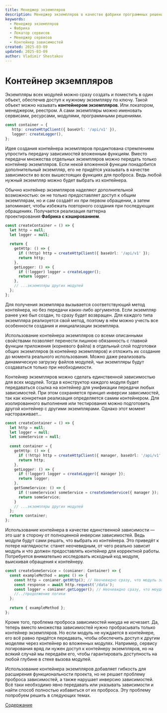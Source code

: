 ```yaml
---
title: Менеджер экземпляров
description: Менеджер экземпляров в качестве фабрики программных решении и контейнера для проброса зависимостей. Отельный слой для создания экземпляров. Единая точка доступа к общим экземпляра. Отложенный импорт и создание по требованию.
keywords:
  - Менеджер экземпляров
  - Фабрика
  - Локатор сервисов
  - Менеджер сервисов
  - Контейнер зависимостей
created: 2025-03-09
updated: 2025-03-09
author: Vladimir Shestakov
---
```

# Контейнер экземпляров

Экземпляры всех модулей можно сразу создать и поместить в один объект, обеспечив доступ к нужному экземпляру по ключу. Такой объект можно называть **контейнером экземпляров**. Или локатором, менеджером, реестром. А сами экземпляры можно именовать сервисами, ресурсами, модулями, программными решениями.

```ts
const container = { 
   http: createHttpClient({ baseUrl: '/api/v1' }),
   logger: createLogger(), 
};
```

Идея создания контейнера экземпляров продиктована стремлением упростить передачу зависимостей вложенным функциям. Вместо передачи множества отдельных экземпляров можно передать только контейнер экземпляров. Если некой вложенной функции понадобится дополнительный экземпляр, его не придётся указывать в качестве зависимости во всех вышестоящих функциях для проброса. Ведь любой нужный экземпляр можно будет выбрать из контейнера.

Обычно контейнер экземпляров наделяют дополнительной возможностью: он не только предоставляет доступ к общим экземплярам, но и сам создаёт их при первом обращении, а затем запоминает, чтобы избежать повторного создания при последующих обращениях. Получается реализация паттерна проектирования **Фабрика с кэшированием**.

```ts
const createContainer = () => {  
  let http = null;  
  let logger = null;  
  
  return {  
    getHttp: () => {  
      if (!http) http = createHttpClient({ baseUrl: '/api/v1' });  
      return http;  
    },
    getLogger: () => {  
      if (!logger) logger = createLogger();  
      return logger;  
    },  
    // ...экземпляры других модулей
  };  
};
```

Для получения экземпляра вызывается соответствующий метод контейнера, но без передачи каких-либо аргументов. Если экземпляр ранее уже был создан, то сразу будет возвращен. Для каждого типа экземпляра реализуется свой метод, поэтому в нём можно учесть все особенности создания и инициализации экземпляра.

Использование контейнера экземпляров со всеми описанными свойствами позволяет перенести лишнюю обязанность с главной функции приложения (корневого файла) в отдельный слой подготовки общих экземпляров (в контейнер экземпляров) и отложить их создание до момента реального использования. Можно даже реализовать динамическую загрузку файлов модулей, чьи экземпляры будут создаваться только при необходимости.

Контейнер экземпляров можно сделать единственной зависимостью для всех модулей. Тогда в конструктор каждого модуля будет передаваться ссылка на контейнер для унификации передачи любых зависимостей. При этом сохраняется принцип инверсии зависимостей, так как конкретная реализация определяется самим контейнером. Для изолированного выполнения или тестирования можно подготовить другой контейнер с другими экземплярами. Однако этот момент настораживает...

```ts
const createContainer = () => {  
  let http = null;  
  let logger = null; 
  let someService = null; 
  
  const container = {  
    getHttp: () => {  
      if (!http) http = createHttpClient({ manager, baseUrl: '/api/v1' });
      return http;  
    },  
    getLogger: () => {  
      if (!logger) logger = createLogger({ manager });  
      return logger;  
    },
    getSomeService: () => {
      if (!someService) someService = createSomeService({ manager });  
      return someService; 
    }
    // ...экземпляры других модулей
  };  
  return container;  
};
```

Использование контейнера в качестве единственной зависимости — это шаг в сторону от полноценной инверсии зависимостей. Ведь модули будут сами решать, что выбрать из контейнера. Это приведёт к потере наглядности: станет неочевидным, от чего реально зависит модуль и что должен предоставлять контейнер для корректной работы. Потребуется внимательно исследовать исходный код модуля, выискивая обращения к контейнеру.

```ts
const createSomeService = (conianer: Container) => {  
  const exampleMethod = async () => {  
    const http = conianer.getHttp(); // Неочевидно сразу, что модуль зависит от http клиента  
    const response = await http.request('/data');  
    const logger = conianer.getLogger(); // Неочевидно сразу, что моудлю нужен логгер  
    //../продолжение логики  
  };  
  
  return { exampleMethod };  
};
```

Кроме того, проблема проброса зависимостей никуда не исчезает. Да, теперь вместо множества зависимостей нужно пробрасывать только контейнер экземпляров. Но если модуль не нуждается в контейнере, его всё равно придётся передавать, чтобы обеспечить доступ к другим моделям через контейнер во вложенных модулях. Например, сервису логирования вряд ли нужен доступ к контейнеру экземпляров, но на всякий случай мы передаём его, чтобы гарантировать доступность на любой глубине в стеке вызова модулей.

Использование контейнера экземпляров добавляет гибкость для расширения функциональности проекта, но не решает проблему проброса зависимостей, а также нарушает инверсию зависимостей. Всё таки необходимо явно передавать или указывать зависимости и найти способ полностью избавиться от их проброса. Эту проблему попробуем решить в следующих темах.

[Содержание](main.md)